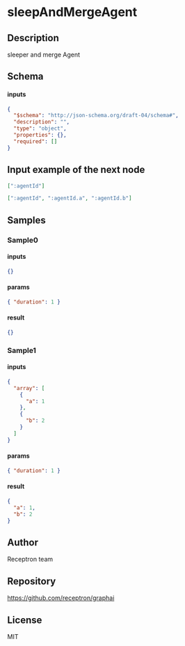 # sleepAndMergeAgent

## Description

sleeper and merge Agent

## Schema

#### inputs

```json
{
  "$schema": "http://json-schema.org/draft-04/schema#",
  "description": "",
  "type": "object",
  "properties": {},
  "required": []
}
```

## Input example of the next node

```json
[":agentId"]
```

```json
[":agentId", ":agentId.a", ":agentId.b"]
```

## Samples

### Sample0

#### inputs

```json
{}
```

#### params

```json
{ "duration": 1 }
```

#### result

```json
{}
```

### Sample1

#### inputs

```json
{
  "array": [
    {
      "a": 1
    },
    {
      "b": 2
    }
  ]
}
```

#### params

```json
{ "duration": 1 }
```

#### result

```json
{
  "a": 1,
  "b": 2
}
```

## Author

Receptron team

## Repository

https://github.com/receptron/graphai

## License

MIT
